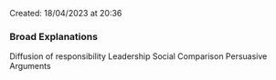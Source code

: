 Created: 18/04/2023 at 20:36

### Broad Explanations
Diffusion of responsibility
Leadership
Social Comparison
Persuasive Arguments